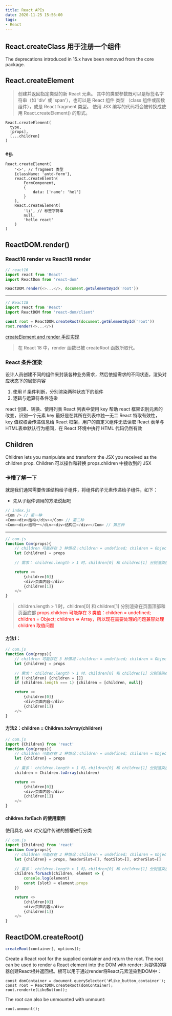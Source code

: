 ```yaml
---
title: React APIs
date: 2020-11-25 15:56:00
tags:
- React
---
```


## React.createClass 用于注册一个组件
The deprecations introduced in 15.x have been removed from the core package. 

## React.createElement
> 创建并返回指定类型的新 React 元素。
> 其中的类型参数既可以是标签名字符串（如 'div' 或 'span'），也可以是 React 组件 类型 （class 组件或函数组件），或是 React fragment 类型。
> 使用 JSX 编写的代码将会被转换成使用 React.createElement() 的形式。
```
React.createElement(
  type,
  [props],
  [...children]
)
```
### eg.
```
React.createElement(
	'<>', // fragment 类型
	{className: 'antd-form'},
	react.createElemtn(
		FormComponent,
		{
			data: ['name': 'hel']
		}
	),
	React.createElement(
		'li', // 标签字符串
		null,
		'hello react'
	)
)
```

## ReactDOM.render()
### React16 render vs React18 render
```javaScript
// react16
import react from 'React'
import ReactDom from 'react-dom'

ReactDOM.render(<>...</>, document.getElementById('root'))
```
---
```javaScript
// React18
import react from 'React'
import ReactDOM from 'react-dom/client'

const root = ReactDOM.createRoot(document.getElementById('root'))
root.render(<>...</>)
```
[createElement and render 手动实现](https://github.com/HelenZhangLP/react-18/blob/master/src/JSX/handle.js)
> 在 React 18 中，render 函数已被 createRoot 函数所取代。

### React 条件渲染
设计人员创建不同的组件来封装各种业务需求，然后依据需求的不同状态，渲染对应状态下的局部内容
1. 使用 if 条件判断，分别渲染两种状态下的组件
2. 逻辑与运算符条件渲染

react 创建、转换、使用列表
React 列表中使用 key 帮助 react 框架识别元素的改变，识别一个元素 key 最好是在其所在列表中独一无二
React 特取有效性，key 值权权会传递信息给 React 框架，用户的自定义组件无法读取
React 表单与HTML表单默认行为相同，在 React 环境中执行 HTML 代码仍然有效

## Children
Children lets you manipulate and transform the JSX you received as the children prop.
Children 可以操作和转换 props.children 中接收到的 JSX

### 卡槽了解一下
就是我们通常需要传递结构给子组件，将组件的子元素传递给子组件，如下：
* 先从子组件调用的方法说起吧
```javaScript
// index.js
<Com /> // 第一种
<Com><div>结构</div></Com> // 第二种
<Com><div>结构一</div><div>结构二</div></Com> // 第三种
```
---
```javaScript
// com.js
function Com(props){
	// children 可能存在 3 种情况：children = undefined; children = Object;  children => Array
	let {children} = props
	
	// 需求： children.length > 1 时，children[0] 和 children[1] 分别渲染在页面顶部和页面底部

	return <>
		{children[0]}
		<div>页面内容</div>
		{children[1]}
	</>
}
```
> children.length > 1 时，children[0] 和 children[1] 分别渲染在页面顶部和页面底部
<font color="red">props.children 可能存在 3 类值：children = undefined; children = Object;  children => Array，所以现在需要处理的问题兼容处理 children 取值问题</font>

#### 方法1：

```javaScript
// com.js
function Com(props){
	// children 可能存在 3 种情况：children = undefined; children = Object;  children => Array
	let {children} = props
	
	// 需求： children.length > 1 时，children[0] 和 children[1] 分别渲染在页面顶部和页面底部
	if (!children) {children = []}
	if (children.length === 1) {children = [children, null]}

	return <>
		{children[0]}
		<div>页面内容</div>
		{children[1]}
	</>
}
```

#### 方法2：children = Children.toArray(children)
```javaScript
// com.js
import {Children} from 'react'
function Com(props){
	// children 可能存在 3 种情况：children = undefined; children = Object;  children => Array
	let {children} = props
	
	// 需求： children.length > 1 时，children[0] 和 children[1] 分别渲染在页面顶部和页面底部
	children = Children.toArray(children)

	return <>
		{children[0]}
		<div>页面内容</div>
		{children[1]}
	</>
}
```
#### children.forEach 的使用案例
使用具名 slot 对父组件传递的插槽进行分类
```javaScript
// com.js
import {Children} from 'react'
function Com(props){
	// children 可能存在 3 种情况：children = undefined; children = Object;  children => Array
	let {children} = props, headerSlot=[], footSlot=[], otherSlot=[]
	
	// 需求： children.length > 1 时，children[0] 和 children[1] 分别渲染在页面顶部和页面底部
	Children.forEach(children, element => {
		console.log(element)
		const {slot} = element.props
	})

	return <>
		{children[0]}
		<div>页面内容</div>
		{children[1]}
	</>
}
```


## ReactDOM.createRoot()
```javaScript
createRoot(container[, options]);
```
Create a React root for the supplied container and return the root. The root can be used to render a React element into the DOM with render:
为提供的容器创建React根并返回根。根可以用于通过render将React元素渲染到DOM中：
```
const domContainer = document.querySelector('#like_button_container');
const root = ReactDOM.createRoot(domContainer);
root.render(e(LikeButton));
```
The root can also be unmounted with unmount:
```
root.unmount();
```

